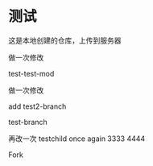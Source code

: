 # 测试
这是本地创建的仓库，上传到服务器

做一次修改

test-test-mod


做一次修改


add
test2-branch

test-branch

再改一次
testchild
once again
3333
4444

Fork